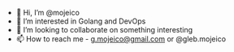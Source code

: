 - 👋 Hi, I’m @mojeico
- 👀 I’m interested in Golang and DevOps 
- 💞️ I’m looking to collaborate on something interesting
- 📫 How to reach me - g.mojeico@gmail.com or @gleb.mojeico

<!---
mojeico/mojeico is a ✨ special ✨ repository because its `README.md` (this file) appears on your GitHub profile.
You can click the Preview link to take a look at your changes.
--->
